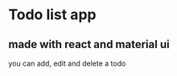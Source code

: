 <h1>Todo list app</h1> <h2>made with react and material ui</h2>
<p>you can add, edit and delete a todo</p>

